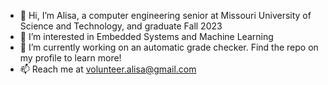 - 👋 Hi, I’m Alisa, a computer engineering senior at Missouri University of Science and Technology, and graduate Fall 2023
- 👀 I’m interested in Embedded Systems and Machine Learning
- 🌱 I’m currently working on an automatic grade checker. Find the repo on my profile to learn more!
- 📫 Reach me at volunteer.alisa@gmail.com

<!---
alaza252/alaza252 is a ✨ special ✨ repository because its `README.md` (this file) appears on your GitHub profile.
You can click the Preview link to take a look at your changes.
--->
